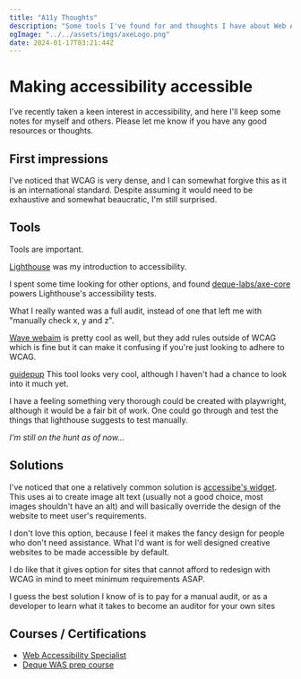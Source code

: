 ```yaml
---
title: "A11y Thoughts"
description: "Some tools I've found for and thoughts I have about Web Accessibility"
ogImage: "../../assets/imgs/axeLogo.png"
date: 2024-01-17T03:21:44Z
---
```


# Making accessibility accessible

I've recently taken a keen interest in accessibility, and here I'll keep some notes for myself and others. Please let me know if you have any good resources or thoughts.

## First impressions

I've noticed that WCAG is very dense, and I can somewhat forgive this as it is an international standard. Despite assuming it would need to be exhaustive and somewhat beaucratic, I'm still surprised.

## Tools

Tools are important.

[Lighthouse](https://pagespeed.web.dev) was my introduction to accessibility.

I spent some time looking for other options, and found [deque-labs/axe-core](https://github.com/dequelabs/axe-core) powers Lighthouse's accessibility tests.

What I really wanted was a full audit, instead of one that left me with "manually check x, y and z".

[Wave webaim](https://wave.webaim.org/) is pretty cool as well, but they add rules outside of WCAG which is fine but it can make it confusing if you're just looking to adhere to WCAG.

[guidepup](https://github.com/guidepup/guidepup) This tool looks very cool, although I haven't had a chance to look into it much yet.

I have a feeling something very thorough could be created with playwright, although it would be a fair bit of work. One could go through and test the things that lighthouse suggests to test manually.

_I'm still on the hunt as of now..._

## Solutions

I've noticed that one a relatively common solution is [accessibe's widget](https://accessibe.com/accesswidget). This uses ai to create image alt text (usually not a good choice, most images shouldn't have an alt) and will basically override the design of the website to meet user's requirements.

I don't love this option, because I feel it makes the fancy design for people who don't need assistance. What I'd want is for well designed creative websites to be made accessible by default.

I do like that it gives option for sites that cannot afford to redesign with WCAG in mind to meet minimum requirements ASAP.

I guess the best solution I know of is to pay for a manual audit, or as a developer to learn what it takes to become an auditor for your own sites

## Courses / Certifications

- [Web Accessibility Specialist](https://www.accessibilityassociation.org/s/wascertification)
- [Deque WAS prep course](https://www.deque.com/courses/iaap-certification-prep/)

